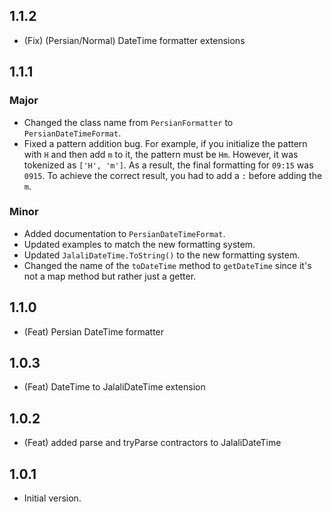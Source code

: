 ## 1.1.2

- (Fix) (Persian/Normal) DateTime formatter extensions

## 1.1.1

### Major
* Changed the class name from `PersianFormatter` to `PersianDateTimeFormat`.
* Fixed a pattern addition bug. For example, if you initialize the pattern with `H` and then add `m` to it, the pattern must be `Hm`. However, it was tokenized as `['H', 'm']`. As a result, the final formatting for `09:15` was `0915`. To achieve the correct result, you had to add a `:` before adding the `m`.

### Minor
* Added documentation to `PersianDateTimeFormat`.
* Updated examples to match the new formatting system.
* Updated `JalaliDateTime.ToString()` to the new formatting system.
* Changed the name of the `toDateTime` method to `getDateTime` since it's not a map method but rather just a getter.

## 1.1.0

- (Feat) Persian DateTime formatter

## 1.0.3

- (Feat) DateTime to JalaliDateTime extension

## 1.0.2

- (Feat) added parse and tryParse contractors to JalaliDateTime

## 1.0.1

- Initial version.
